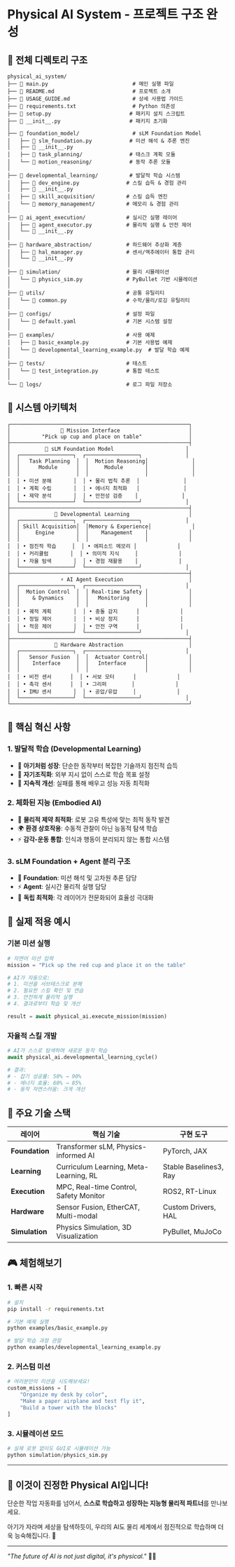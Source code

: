 # Physical AI System - 프로젝트 구조 완성

## 📁 전체 디렉토리 구조

```
physical_ai_system/
├── 📄 main.py                           # 메인 실행 파일
├── 📄 README.md                         # 프로젝트 소개
├── 📄 USAGE_GUIDE.md                    # 상세 사용법 가이드  
├── 📄 requirements.txt                  # Python 의존성
├── 📄 setup.py                         # 패키지 설치 스크립트
├── 📄 __init__.py                      # 패키지 초기화
│
├── 📁 foundation_model/                 # sLM Foundation Model
│   ├── 📄 slm_foundation.py            # 미션 해석 & 추론 엔진
│   ├── 📄 __init__.py
│   ├── 📁 task_planning/               # 태스크 계획 모듈
│   └── 📁 motion_reasoning/            # 동작 추론 모듈
│
├── 📁 developmental_learning/          # 발달적 학습 시스템
│   ├── 📄 dev_engine.py               # 스킬 습득 & 경험 관리
│   ├── 📄 __init__.py
│   ├── 📁 skill_acquisition/          # 스킬 습득 엔진
│   └── 📁 memory_management/          # 메모리 & 경험 관리
│
├── 📁 ai_agent_execution/             # 실시간 실행 레이어
│   ├── 📄 agent_executor.py           # 물리적 실행 & 안전 제어
│   └── 📄 __init__.py
│
├── 📁 hardware_abstraction/           # 하드웨어 추상화 계층  
│   ├── 📄 hal_manager.py              # 센서/액추에이터 통합 관리
│   └── 📄 __init__.py
│
├── 📁 simulation/                     # 물리 시뮬레이션
│   └── 📄 physics_sim.py              # PyBullet 기반 시뮬레이션
│
├── 📁 utils/                          # 공통 유틸리티
│   └── 📄 common.py                   # 수학/물리/로깅 유틸리티
│
├── 📁 configs/                        # 설정 파일
│   └── 📄 default.yaml                # 기본 시스템 설정
│
├── 📁 examples/                       # 사용 예제
│   ├── 📄 basic_example.py            # 기본 사용법 예제
│   └── 📄 developmental_learning_example.py  # 발달 학습 예제
│
├── 📁 tests/                          # 테스트
│   └── 📄 test_integration.py         # 통합 테스트
│
└── 📁 logs/                           # 로그 파일 저장소
```

## 🧠 시스템 아키텍처

```
┌─────────────────────────────────────────────────────────┐
│                🎯 Mission Interface                      │
│          "Pick up cup and place on table"               │
├─────────────────────────────────────────────────────────┤
│           🤖 sLM Foundation Model                       │
│  ┌─────────────────┐  ┌─────────────────┐              │
│  │   Task Planning  │  │  Motion Reasoning│              │
│  │      Module      │  │     Module       │              │
│  │                  │  │                  │              │
│  │ • 미션 분해       │  │ • 물리 법칙 추론  │              │
│  │ • 계획 수립       │  │ • 에너지 최적화   │              │
│  │ • 제약 분석       │  │ • 안전성 검증    │              │
│  └─────────────────┘  └─────────────────┘              │
├─────────────────────────────────────────────────────────┤
│              🌱 Developmental Learning                   │
│  ┌─────────────────┐  ┌─────────────────┐              │
│  │ Skill Acquisition│  │Memory & Experience│             │
│  │     Engine       │  │    Management    │             │
│  │                  │  │                  │             │
│  │ • 점진적 학습     │  │ • 에피소드 메모리 │             │
│  │ • 커리큘럼       │  │ • 의미적 지식     │             │
│  │ • 자율 탐색       │  │ • 경험 재활용    │             │
│  └─────────────────┘  └─────────────────┘              │
├─────────────────────────────────────────────────────────┤
│                ⚡ AI Agent Execution                     │
│  ┌─────────────────┐  ┌─────────────────┐              │
│  │  Motion Control  │  │ Real-time Safety │             │
│  │    & Dynamics    │  │   Monitoring     │             │
│  │                  │  │                  │             │
│  │ • 궤적 계획       │  │ • 충돌 감지      │             │
│  │ • 정밀 제어       │  │ • 비상 정지      │             │
│  │ • 적응 제어       │  │ • 안전 구역      │             │
│  └─────────────────┘  └─────────────────┘              │
├─────────────────────────────────────────────────────────┤
│              🔌 Hardware Abstraction                     │
│  ┌─────────────────┐  ┌─────────────────┐              │
│  │   Sensor Fusion  │  │  Actuator Control│             │
│  │    Interface     │  │   Interface      │             │
│  │                  │  │                  │             │
│  │ • 비전 센서      │  │ • 서보 모터      │             │
│  │ • 촉각 센서      │  │ • 그리퍼        │             │
│  │ • IMU 센서       │  │ • 공압/유압     │             │
│  └─────────────────┘  └─────────────────┘              │
└─────────────────────────────────────────────────────────┘
```

## 🚀 핵심 혁신 사항

### 1. **발달적 학습 (Developmental Learning)**
- 🍼 **아기처럼 성장**: 단순한 동작부터 복잡한 기술까지 점진적 습득
- 🧠 **자기조직화**: 외부 지시 없이 스스로 학습 목표 설정
- 🔄 **지속적 개선**: 실패를 통해 배우고 성능 자동 최적화

### 2. **체화된 지능 (Embodied AI)** 
- 🤖 **물리적 제약 최적화**: 로봇 고유 특성에 맞는 최적 동작 발견
- 🌍 **환경 상호작용**: 수동적 관찰이 아닌 능동적 탐색 학습
- ⚡ **감각-운동 통합**: 인식과 행동이 분리되지 않는 통합 시스템

### 3. **sLM Foundation + Agent 분리 구조**
- 🧠 **Foundation**: 미션 해석 및 고차원 추론 담당
- ⚡ **Agent**: 실시간 물리적 실행 담당  
- 🔧 **독립 최적화**: 각 레이어가 전문화되어 효율성 극대화

## 🎯 실제 적용 예시

### 기본 미션 실행
```python
# 자연어 미션 입력
mission = "Pick up the red cup and place it on the table"

# AI가 자동으로:
# 1. 미션을 서브태스크로 분해
# 2. 필요한 스킬 확인 및 연습
# 3. 안전하게 물리적 실행
# 4. 결과로부터 학습 및 개선

result = await physical_ai.execute_mission(mission)
```

### 자율적 스킬 개발
```python
# AI가 스스로 탐색하며 새로운 동작 학습
await physical_ai.developmental_learning_cycle()

# 결과:
# - 잡기 성공률: 50% → 90%
# - 에너지 효율: 60% → 85% 
# - 동작 자연스러움: 크게 개선
```

## 🔧 주요 기술 스택

| 레이어 | 핵심 기술 | 구현 도구 |
|--------|-----------|-----------|
| **Foundation** | Transformer sLM, Physics-informed AI | PyTorch, JAX |
| **Learning** | Curriculum Learning, Meta-Learning, RL | Stable Baselines3, Ray |
| **Execution** | MPC, Real-time Control, Safety Monitor | ROS2, RT-Linux |
| **Hardware** | Sensor Fusion, EtherCAT, Multi-modal | Custom Drivers, HAL |
| **Simulation** | Physics Simulation, 3D Visualization | PyBullet, MuJoCo |

## 🎮 체험해보기

### 1. 빠른 시작
```bash
# 설치
pip install -r requirements.txt

# 기본 예제 실행  
python examples/basic_example.py

# 발달 학습 과정 관찰
python examples/developmental_learning_example.py
```

### 2. 커스텀 미션
```python
# 여러분만의 미션을 시도해보세요!
custom_missions = [
    "Organize my desk by color",
    "Make a paper airplane and test fly it", 
    "Build a tower with the blocks"
]
```

### 3. 시뮬레이션 모드
```python
# 실제 로봇 없이도 GUI로 시뮬레이션 가능
python simulation/physics_sim.py
```

---

## 🌟 **이것이 진정한 Physical AI입니다!**

단순한 작업 자동화를 넘어서, **스스로 학습하고 성장하는 지능형 물리적 파트너**를 만나보세요.

아기가 자라며 세상을 탐색하듯이, 우리의 AI도 물리 세계에서 점진적으로 학습하며 더욱 능숙해집니다. 🚀

---

*"The future of AI is not just digital, it's physical."* 🤖✨

